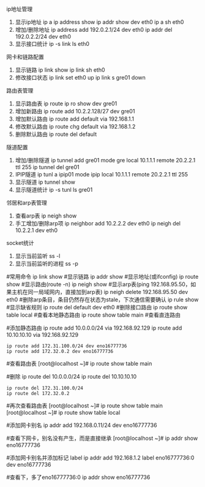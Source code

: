 ip地址管理
  1. 显示ip地址
    ip a
    ip address show
    ip addr show dev eth0
    ip a sh eth0
  2. 增加/删除地址
    ip address add 192.0.2.1/24 dev eth0
    ip addr del 192.0.2.2/24 dev eth0
  3. 显示接口统计
    ip -s link ls eth0

网卡和链路配置
  1. 显示链路
    ip link show
    ip link sh eth0
  2. 修改接口状态
    ip link set eth0 up
    ip link s gre01 down

路由表管理
  1. 显示路由表
    ip route
    ip ro show dev gre01
  2. 增加新路由
    ip route add 10.2.2.128/27 dev gre01
  3. 增加默认路由
    ip route add default via 192.168.1.1
  4. 修改默认路由
    ip route chg default via 192.168.1.2
  5. 删除默认路由
    ip route del default

隧道配置
  1. 增加/删除隧道
    ip tunnel add gre01 mode gre local 10.1.1.1 remote 20.2.2.1 ttl 255
    ip tunnel del gre01
  2. IPIP隧道
    ip tunl a ipip01 mode ipip local 10.1.1.1 remote 20.2.2.1 ttl 255
  3. 显示隧道
    ip tunnel show
  4. 显示隧道统计
    ip -s tunl ls gre01

邻居和arp表管理
  1. 查看arp表
    ip neigh show
  2. 手工增加/删除arp项
    ip neighbor add 10.2.2.2 dev eth0
    ip neigh del 10.2.2.1 dev eth0

socket统计
  1. 显示当前监听
    ss -l
  2. 显示当前监听的进程
    ss -p

#常用命令
    ip link show                             #显示链路
    ip addr show                             #显示地址(或ifconfig)
    ip route show                            #显示路由(route -n)
    ip neigh show                            #显示arp表(ping 192.168.95.50，如果主机在同一局域网内，直接加到arp表)
    ip neigh delete 192.168.95.50 dev eth0   #删除arp条目，条目仍然存在状态为stale，下次通信需要确认
    ip rule show                             #显示缺省规则
    ip route del default dev eth0            #删除接口路由
    ip route show table local                #查看本地静态路由
    ip route show table main                 #查看直连路由
 
#添加静态路由
    ip route add 10.0.0.0/24 via 192.168.92.129
    ip route add 10.10.10.10 via 192.168.92.129
    
    ip route add 172.31.100.0/24 dev eno16777736
    ip route add 172.32.0.2 dev eno16777736
 
#查看路由表
    [root@localhost ~]# ip route show table main
 
#删除
    ip route del 10.0.0.0/24
    ip route del 10.10.10.10
    
    ip route del 172.31.100.0/24
    ip route del 172.32.0.2
 
#再次查看路由表
    [root@localhost ~]# ip route show table main
    [root@localhost ~]# ip route show table local
 
#添加网卡别名
    ip addr add 192.168.0.11/24 dev eno16777736
 
#查看下网卡，别名没有产生，而是直接继承
    [root@localhost ~]# ip addr show eno16777736
       
#添加网卡别名并添加标记    label
    ip addr add 192.168.1.2 label eno16777736:0 dev eno16777736
 
#查看下，多了eno16777736:0
    ip addr show eno16777736
